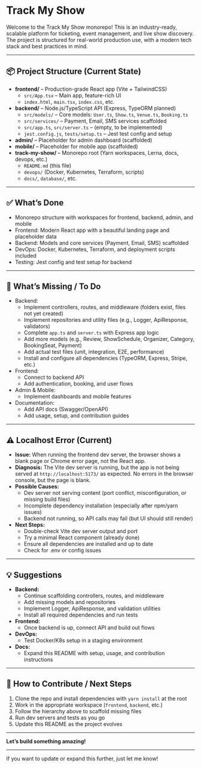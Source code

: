 # Track My Show

Welcome to the Track My Show monorepo! This is an industry-ready, scalable platform for ticketing, event management, and live show discovery. The project is structured for real-world production use, with a modern tech stack and best practices in mind.

---

## 📦 Project Structure (Current State)

- **frontend/** – Production-grade React app (Vite + TailwindCSS)
  - `src/App.tsx` – Main app, feature-rich UI
  - `index.html`, `main.tsx`, `index.css`, etc.
- **backend/** – Node.js/TypeScript API (Express, TypeORM planned)
  - `src/models/` – Core models: `User.ts`, `Show.ts`, `Venue.ts`, `Booking.ts`
  - `src/services/` – Payment, Email, SMS services scaffolded
  - `src/app.ts`, `src/server.ts` – (empty, to be implemented)
  - `jest.config.js`, `tests/setup.ts` – Jest test config and setup
- **admin/** – Placeholder for admin dashboard (scaffolded)
- **mobile/** – Placeholder for mobile app (scaffolded)
- **track-my-show/** – Monorepo root (Yarn workspaces, Lerna, docs, devops, etc.)
  - `README.md` (this file)
  - `devops/` (Docker, Kubernetes, Terraform, scripts)
  - `docs/`, `database/`, etc.

---

## ✅ What’s Done
- Monorepo structure with workspaces for frontend, backend, admin, and mobile
- Frontend: Modern React app with a beautiful landing page and placeholder data
- Backend: Models and core services (Payment, Email, SMS) scaffolded
- DevOps: Docker, Kubernetes, Terraform, and deployment scripts included
- Testing: Jest config and test setup for backend

---

## 🚧 What’s Missing / To Do
- Backend:
  - Implement controllers, routes, and middleware (folders exist, files not yet created)
  - Implement repositories and utility files (e.g., Logger, ApiResponse, validators)
  - Complete `app.ts` and `server.ts` with Express app logic
  - Add more models (e.g., Review, ShowSchedule, Organizer, Category, BookingSeat, Payment)
  - Add actual test files (unit, integration, E2E, performance)
  - Install and configure all dependencies (TypeORM, Express, Stripe, etc.)
- Frontend:
  - Connect to backend API
  - Add authentication, booking, and user flows
- Admin & Mobile:
  - Implement dashboards and mobile features
- Documentation:
  - Add API docs (Swagger/OpenAPI)
  - Add usage, setup, and contribution guides

---

## ⚠️ Localhost Error (Current)
- **Issue:** When running the frontend dev server, the browser shows a blank page or Chrome error page, not the React app.
- **Diagnosis:** The Vite dev server is running, but the app is not being served at `http://localhost:5173/` as expected. No errors in the browser console, but the page is blank.
- **Possible Causes:**
  - Dev server not serving content (port conflict, misconfiguration, or missing build files)
  - Incomplete dependency installation (especially after npm/yarn issues)
  - Backend not running, so API calls may fail (but UI should still render)
- **Next Steps:**
  - Double-check Vite dev server output and port
  - Try a minimal React component (already done)
  - Ensure all dependencies are installed and up to date
  - Check for .env or config issues

---

## 💡 Suggestions
- **Backend:**
  - Continue scaffolding controllers, routes, and middleware
  - Add missing models and repositories
  - Implement Logger, ApiResponse, and validation utilities
  - Install all required dependencies and run tests
- **Frontend:**
  - Once backend is up, connect API and build out flows
- **DevOps:**
  - Test Docker/K8s setup in a staging environment
- **Docs:**
  - Expand this README with setup, usage, and contribution instructions

---

## 🚀 How to Contribute / Next Steps
1. Clone the repo and install dependencies with `yarn install` at the root
3. Work in the appropriate workspace (`frontend`, `backend`, etc.)
4. Follow the hierarchy above to scaffold missing files
5. Run dev servers and tests as you go
6. Update this README as the project evolves

---

**Let’s build something amazing!**

---

If you want to update or expand this further, just let me know!
